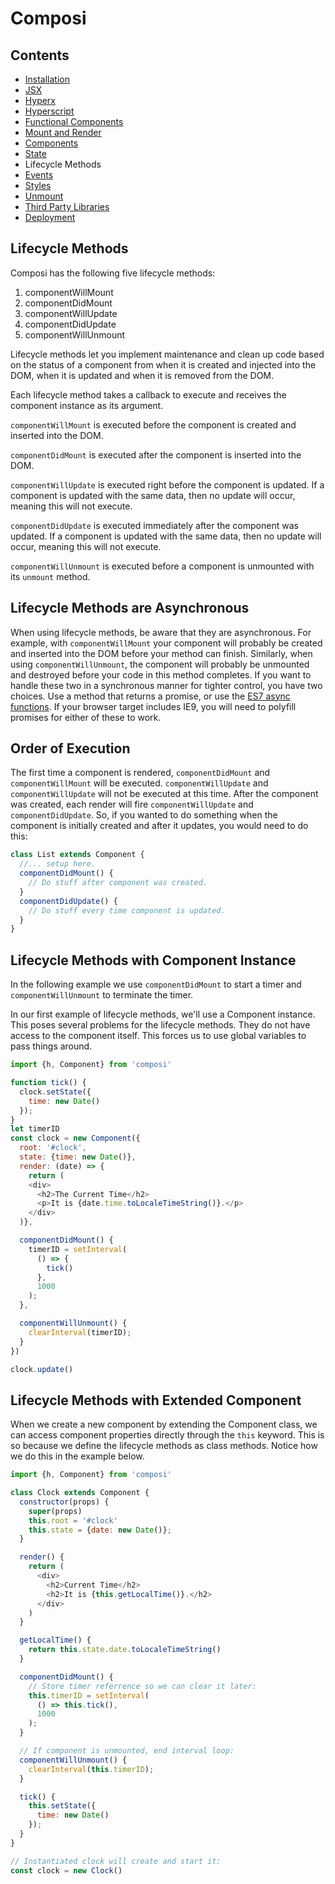 Composi
=======

Contents
--------
- [Installation](../README.md)
- [JSX](./jsx.md)
- [Hyperx](./hyperx.md)
- [Hyperscript](./hyperscript.md)
- [Functional Components](./functional-components.md)
- [Mount and Render](./render.md)
- [Components](./components.md)
- [State](./state.md)
- Lifecycle Methods
- [Events](./events.md)
- [Styles](./styles.md)
- [Unmount](./unmount.md)
- [Third Party Libraries](./third-party.md)
- [Deployment](./deployment.md)

Lifecycle Methods
-----------------

Composi has the following five lifecycle methods:

1. componentWillMount
2. componentDidMount
3. componentWillUpdate
4. componentDidUpdate
5. componentWillUnmount

Lifecycle methods let you implement maintenance and clean up code based on the status of a component from when it is created and injected into the DOM, when it is updated and when it is removed from the DOM.

Each lifecycle method takes a callback to execute and receives the component instance as its argument.

`componentWillMount` is executed before the component is created and inserted into the DOM.

`componentDidMount` is executed after the component is inserted into the DOM.

`componentWillUpdate` is executed right before the component is updated. If a component is updated with the same data, then no update will occur, meaning this will not execute.

`componentDidUpdate` is executed immediately after the component was updated. If a component is updated with the same data, then no update will occur, meaning this will not execute.

`componentWillUnmount` is executed before a component is unmounted with its `unmount` method.

Lifecycle Methods are Asynchronous
----------------------------------
When using lifecycle methods, be aware that they are asynchronous. For example, with `componentWillMount` your component will probably be created and inserted into the DOM before your method can finish. Similarly, when using `componentWillUnmount`, the component will probably be unmounted and destroyed before your code in this method completes. If you want to handle these two in a synchronous manner for tighter control, you have two choices. Use a method that returns a promise, or use the [ES7 async functions](https://developer.mozilla.org/en-US/docs/Web/JavaScript/Reference/Operators/async_function). If your browser target includes IE9, you will need to polyfill promises for either of these to work.

Order of Execution
------------------
The first time a component is rendered, `componentDidMount` and `componentWillMount` will be executed. `componentWillUpdate` and `componentWillUpdate` will not be executed at this time. After the component was created, each render will fire `componentWillUpdate` and `componentDidUpdate`. So, if you wanted to do something when the component is initially created and after it updates, you would need to do this:

```javascript
class List extends Component {
  //... setup here.
  componentDidMount() {
    // Do stuff after component was created.
  }
  componentDidUpdate() {
    // Do stuff every time component is updated.
  }
}
```

Lifecycle Methods with Component Instance
-----------------------------------------

In the following example we use `componentDidMount` to start a timer and `componentWillUnmount` to terminate the timer.

In our first example of lifecycle methods, we'll use a Component instance. This poses several problems for the lifecycle methods. They do not have access to the component itself. This forces us to use global variables to pass things around.

```javascript
import {h, Component} from 'composi'

function tick() {
  clock.setState({
    time: new Date()
  });
}
let timerID
const clock = new Component({
  root: '#clock',
  state: {time: new Date()},
  render: (date) => {
    return (
    <div>
      <h2>The Current Time</h2>
      <p>It is {date.time.toLocaleTimeString()}.</p>
    </div>
  )},

  componentDidMount() {
    timerID = setInterval(
      () => {
        tick()
      },
      1000
    );
  },

  componentWillUnmount() {
    clearInterval(timerID);
  }
})

clock.update()
```

Lifecycle Methods with Extended Component
-----------------------------------------

When we create a new component by extending the Component class, we can access component properties directly through the `this` keyword. This is so because we define the lifecycle methods as class methods. Notice how we do this in the example below.

```javascript
import {h, Component} from 'composi'

class Clock extends Component {
  constructor(props) {
    super(props)
    this.root = '#clock'
    this.state = {date: new Date()};
  }

  render() {
    return (
      <div>
        <h2>Current Time</h2>
        <h2>It is {this.getLocalTime()}.</h2>
      </div>
    )
  }

  getLocalTime() {
    return this.state.date.toLocaleTimeString()
  }

  componentDidMount() {
    // Store timer referrence so we can clear it later:
    this.timerID = setInterval(
      () => this.tick(),
      1000
    );
  }

  // If component is unmounted, end interval loop:
  componentWillUnmount() {
    clearInterval(this.timerID);
  }

  tick() {
    this.setState({
      time: new Date()
    });
  }
}

// Instantiated clock will create and start it:
const clock = new Clock()
```
